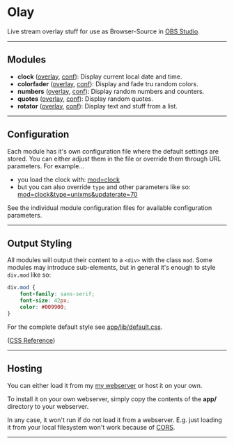 # Olay

Live stream overlay stuff for use as Browser-Source in [OBS Studio](https://github.com/obsproject/obs-studio).

---

## Modules

- **clock** ([overlay](https://etrusci.org/tool/olay2-beta/?mod=clock), [conf](./app/mod/clock.conf.js)): Display current local date and time.
- **colorfader** ([overlay](https://etrusci.org/tool/olay2-beta/?mod=colorfader), [conf](./app/mod/colorfader.conf.js)): Display and fade tru random colors.
- **numbers** ([overlay](https://etrusci.org/tool/olay2-beta/?mod=numbers), [conf](./app/mod/numbers.conf.js)): Display random numbers and counters.
- **quotes** ([overlay](https://etrusci.org/tool/olay2-beta/?mod=quotes), [conf](./app/mod/quotes.conf.js)): Display random quotes.
- **rotator** ([overlay](https://etrusci.org/tool/olay2-beta/?mod=rotator), [conf](./app/mod/rotator.conf.js)): Display text and stuff from a list.

---

## Configuration

Each module has it's own configuration file where the default settings are stored. You can either adjust them in the file or override them through URL parameters. For example...

- you load the clock with: [mod=clock](https://etrusci.org/tool/olay2-beta/?mod=clock)  
- but you can also override `type` and other parameters like so: [mod=clock&type=unixms&updaterate=70](https://etrusci.org/tool/olay2-beta/?mod=clock&type=unixms&updaterate=70)

See the individual module configuration files for available configuration parameters.

---

## Output Styling

All modules will output their content to a `<div>` with the class `mod`. Some modules may introduce sub-elements, but in general it's enough to style `div.mod` like so:

```css
div.mod {
    font-family: sans-serif;
    font-size: 42px;
    color: #009900;
}
```

For the complete default style see [app/lib/default.css](./app/lib/default.css).

([CSS Reference](https://developer.mozilla.org/docs/Web/CSS))

---

## Hosting

You can either load it from my [my webserver](https://etrusci.org/tool/olay2-beta/) or host it on your own.

To install it on your own webserver, simply copy the contents of the **app/** directory to your webserver.

In any case, it won't run if do not load it from a webserver. E.g. just loading it from your local filesystem won't work because of [CORS](https://en.wikipedia.org/wiki/Cross-origin_resource_sharing).

---
